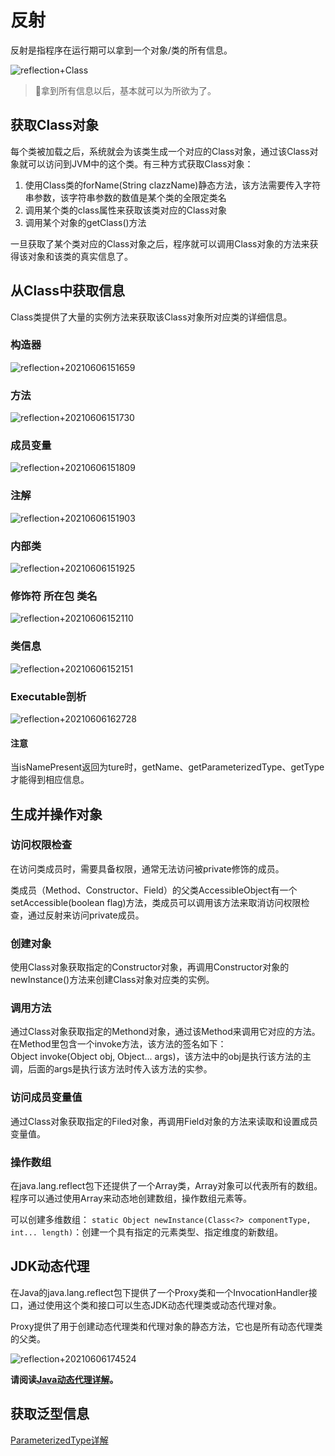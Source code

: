 # 反射
反射是指程序在运行期可以拿到一个对象/类的所有信息。

![reflection+Class](https://raw.githubusercontent.com/loli0con/picgo/master/images/reflection%2BClass.png%2B2021-06-06-18-54-57)

> 🌝拿到所有信息以后，基本就可以为所欲为了。

## 获取Class对象
每个类被加载之后，系统就会为该类生成一个对应的Class对象，通过该Class对象就可以访问到JVM中的这个类。有三种方式获取Class对象：
1. 使用Class类的forName(String clazzName)静态方法，该方法需要传入字符串参数，该字符串参数的数值是某个类的全限定类名
2. 调用某个类的class属性来获取该类对应的Class对象
3. 调用某个对象的getClass()方法

一旦获取了某个类对应的Class对象之后，程序就可以调用Class对象的方法来获得该对象和该类的真实信息了。

## 从Class中获取信息
Class类提供了大量的实例方法来获取该Class对象所对应类的详细信息。

### 构造器
![reflection+20210606151659](https://raw.githubusercontent.com/loli0con/picgo/master/images/reflection%2B20210606151659.png%2B2021-06-06-15-16-59)

### 方法
![reflection+20210606151730](https://raw.githubusercontent.com/loli0con/picgo/master/images/reflection%2B20210606151730.png%2B2021-06-06-15-17-31)

### 成员变量
![reflection+20210606151809](https://raw.githubusercontent.com/loli0con/picgo/master/images/reflection%2B20210606151809.png%2B2021-06-06-15-18-10)

### 注解
![reflection+20210606151903](https://raw.githubusercontent.com/loli0con/picgo/master/images/reflection%2B20210606151903.png%2B2021-06-06-15-19-04)

### 内部类
![reflection+20210606151925](https://raw.githubusercontent.com/loli0con/picgo/master/images/reflection%2B20210606151925.png%2B2021-06-06-15-19-26)

### 修饰符 所在包 类名
![reflection+20210606152110](https://raw.githubusercontent.com/loli0con/picgo/master/images/reflection%2B20210606152110.png%2B2021-06-06-15-21-11)

### 类信息
![reflection+20210606152151](https://raw.githubusercontent.com/loli0con/picgo/master/images/reflection%2B20210606152151.png%2B2021-06-06-15-21-52)

### Executable剖析
![reflection+20210606162728](https://raw.githubusercontent.com/loli0con/picgo/master/images/reflection%2B20210606162728.png%2B2021-06-06-16-27-30)

#### 注意
当isNamePresent返回为ture时，getName、getParameterizedType、getType才能得到相应信息。

## 生成并操作对象
### 访问权限检查
在访问类成员时，需要具备权限，通常无法访问被private修饰的成员。

类成员（Method、Constructor、Field）的父类AccessibleObject有一个setAccessible(boolean flag)方法，类成员可以调用该方法来取消访问权限检查，通过反射来访问private成员。

### 创建对象
使用Class对象获取指定的Constructor对象，再调用Constructor对象的newInstance()方法来创建Class对象对应类的实例。

### 调用方法
通过Class对象获取指定的Methond对象，通过该Method来调用它对应的方法。在Method里包含一个invoke方法，该方法的签名如下：  
Object invoke(Object obj, Object... args)，该方法中的obj是执行该方法的主调，后面的args是执行该方法时传入该方法的实参。

### 访问成员变量值
通过Class对象获取指定的Filed对象，再调用Field对象的方法来读取和设置成员变量值。


### 操作数组
在java.lang.reflect包下还提供了一个Array类，Array对象可以代表所有的数组。程序可以通过使用Array来动态地创建数组，操作数组元素等。

可以创建多维数组：
`static Object newInstance(Class<?> componentType, int... length)`：创建一个具有指定的元素类型、指定维度的新数组。


## JDK动态代理
在Java的java.lang.reflect包下提供了一个Proxy类和一个InvocationHandler接口，通过使用这个类和接口可以生态JDK动态代理类或动态代理对象。

Proxy提供了用于创建动态代理类和代理对象的静态方法，它也是所有动态代理类的父类。

![reflection+20210606174524](https://raw.githubusercontent.com/loli0con/picgo/master/images/reflection%2B20210606174524.png%2B2021-06-06-17-45-25)

**请阅读[Java动态代理详解](https://juejin.cn/post/6844903744954433544)。**

## 获取泛型信息
[ParameterizedType详解](https://blog.csdn.net/LVXIANGAN/article/details/94836504)